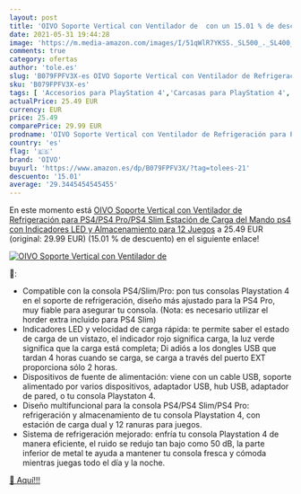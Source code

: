 ```yaml
---
layout: post
title: 'OIVO Soporte Vertical con Ventilador de  con un 15.01 % de descuento'
date: 2021-05-31 19:44:28
image: 'https://m.media-amazon.com/images/I/51qWlR7YKSS._SL500_._SL400_.jpg'
comments: true
category: ofertas
author: 'tole.es'
slug: 'B079FPFV3X-es OIVO Soporte Vertical con Ventilador de Refrigeración para...'
sku: 'B079FPFV3X-es'
tags: [ 'Accesorios para PlayStation 4','Carcasas para PlayStation 4','Carcasas, protectores y pegatinas para PlayStation 4','Electrónica','Hardware y juegos para PlayStation 4','Videojuegos','oivo','ps4', ]
actualPrice: 25.49 EUR
currency: EUR
price: 25.49
comparePrice: 29.99 EUR
prodname: 'OIVO Soporte Vertical con Ventilador de Refrigeración para PS4/PS4 Pro/PS4 Slim  Estación de Carga del Mando ps4 con Indicadores LED y Almacenamiento para 12 Juegos'
country: 'es'
flag: '🇪🇸'
brand: 'OIVO'
buyurl: 'https://www.amazon.es/dp/B079FPFV3X/?tag=tolees-21'
descuento: '15.01'
average: '29.3445454545455'
---
```


En este momento está [OIVO Soporte Vertical con Ventilador de Refrigeración para PS4/PS4 Pro/PS4 Slim  Estación de Carga del Mando ps4 con Indicadores LED y Almacenamiento para 12 Juegos](https://www.amazon.es/dp/B079FPFV3X/?tag=tolees-21) a 25.49 EUR (original: 29.99 EUR) (15.01 %  de descuento) en el siguiente enlace!

[![OIVO Soporte Vertical con Ventilador de ](https://m.media-amazon.com/images/I/51qWlR7YKSS._SL500_._SL400_.jpg)](https://www.amazon.es/dp/B079FPFV3X/?tag=tolees-21)

🔎:

- Compatible con la consola PS4/Slim/Pro: pon tus consolas Playstation 4 en el soporte de refrigeración, diseño más ajustado para la PS4 Pro, muy fiable para asegurar tu consola. (Nota: es necesario utilizar el horder extra incluido para PS4 Slim)
- Indicadores LED y velocidad de carga rápida: te permite saber el estado de carga de un vistazo, el indicador rojo significa carga, la luz verde significa que la carga está completa; Di adiós a los dongles USB que tardan 4 horas cuando se carga, se carga a través del puerto EXT proporciona sólo 2 horas.
- Dispositivos de fuente de alimentación: viene con un cable USB, soporte alimentado por varios dispositivos, adaptador USB, hub USB, adaptador de pared, o tu consola Playstaton 4.
- Diseño multifuncional para la consola PS4/PS4 Slim/PS4 Pro: refrigeración y almacenamiento de tu consola Playstation 4, con estación de carga dual y 12 ranuras para juegos.
- Sistema de refrigeración mejorado: enfría tu consola Playstation 4 de manera eficiente, el ruido se redujo tan bajo como 50 dB, la parte inferior de metal te ayuda a mantener tu consola fresca y cómoda mientras juegas todo el día y la noche.

[🛒 Aquí!!!](https://www.amazon.es/dp/B079FPFV3X/?tag=tolees-21)
